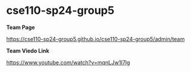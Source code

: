 # cse110-sp24-group5

**Team Page**

https://cse110-sp24-group5.github.io/cse110-sp24-group5/admin/team

**Team Viedo Link**

https://www.youtube.com/watch?v=mqnLJw1I7lg

